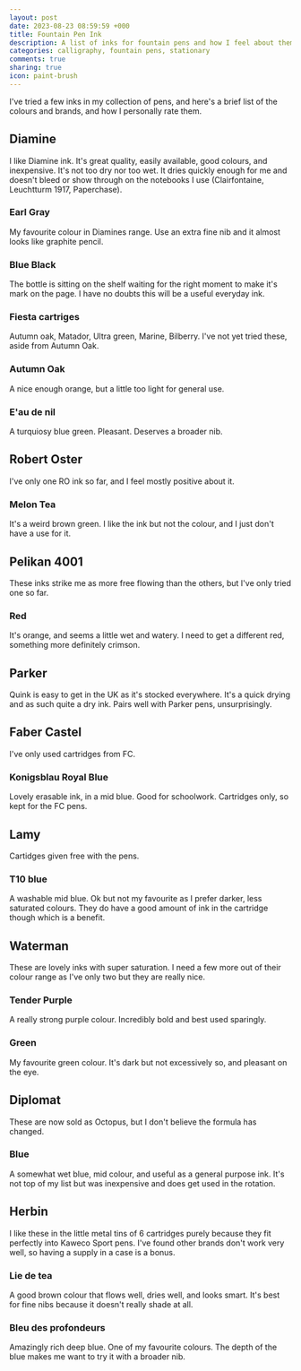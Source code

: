 ```yaml
---
layout: post
date: 2023-08-23 08:59:59 +000
title: Fountain Pen Ink
description: A list of inks for fountain pens and how I feel about them
categories: calligraphy, fountain pens, stationary
comments: true
sharing: true
icon: paint-brush
---
```


I've tried a few inks in my collection of pens, and here's a brief list of 
the colours and brands, and how I personally rate them.

## Diamine

I like Diamine ink. It's great quality, easily available, good colours, and 
inexpensive. It's not too dry nor too wet. It dries quickly enough for me 
and doesn't bleed or show through on the notebooks I use (Clairfontaine, 
Leuchtturm 1917, Paperchase).

### Earl Gray
My favourite colour in Diamines range. Use an extra fine nib and it almost 
looks like graphite pencil.

### Blue Black
The bottle is sitting on the shelf waiting for the right moment to make it's 
mark on the page. I have no doubts this will be a useful everyday ink.

### Fiesta cartriges
Autumn oak, Matador, Ultra green, Marine, Bilberry.
I've not yet tried these, aside from Autumn Oak. 

### Autumn Oak
A nice enough orange, but a little too light for general use.

### E'au de nil
A turquiosy blue green. Pleasant. Deserves a broader nib.

## Robert Oster
I've only one RO ink so far, and I feel mostly positive about it.

### Melon Tea
It's a weird brown green. I like the ink but not the colour, and I just 
don't have a use for it.

## Pelikan 4001
These inks strike me as more free flowing than the others, but I've only 
tried one so far.

### Red
It's orange, and seems a little wet and watery. I need to get a different 
red, something more definitely crimson.

## Parker
Quink is easy to get in the UK as it's stocked everywhere. It's a quick 
drying and as such quite a dry ink. Pairs well with Parker pens, 
unsurprisingly. 

## Faber Castel
I've only used cartridges from FC.

### Konigsblau Royal Blue
Lovely erasable ink, in a mid blue. Good for schoolwork. Cartridges only, so 
kept for the FC pens.  

## Lamy
Cartidges given free with the pens.

### T10 blue
A washable mid blue. Ok but not my favourite as I prefer darker, less 
saturated colours. They do have a good amount of ink in the cartridge though 
which is a benefit. 

## Waterman
These are lovely inks with super saturation. I need a few more out of their 
colour range as I've only two but they are really nice.

### Tender Purple
A really strong purple colour. Incredibly bold and best used sparingly.

### Green
My favourite green colour. It's dark but not excessively so, and pleasant on 
the eye.

## Diplomat
These are now sold as Octopus, but I don't believe the formula has changed. 

### Blue
A somewhat wet blue, mid colour, and useful as a general purpose ink. It's 
not top of my list but was inexpensive and does get used in the rotation.

## Herbin
I like these in the little metal tins of 6 cartridges purely because they 
fit perfectly into Kaweco Sport pens. I've found other brands don't work 
very well, so having a supply in a case is a bonus.

### Lie de tea
A good brown colour that flows well, dries well, and looks smart. It's best 
for fine nibs because it doesn't really shade at all.

### Bleu des profondeurs
Amazingly rich deep blue. One of my favourite colours. The depth of the blue 
makes me want to try it with a broader nib.

